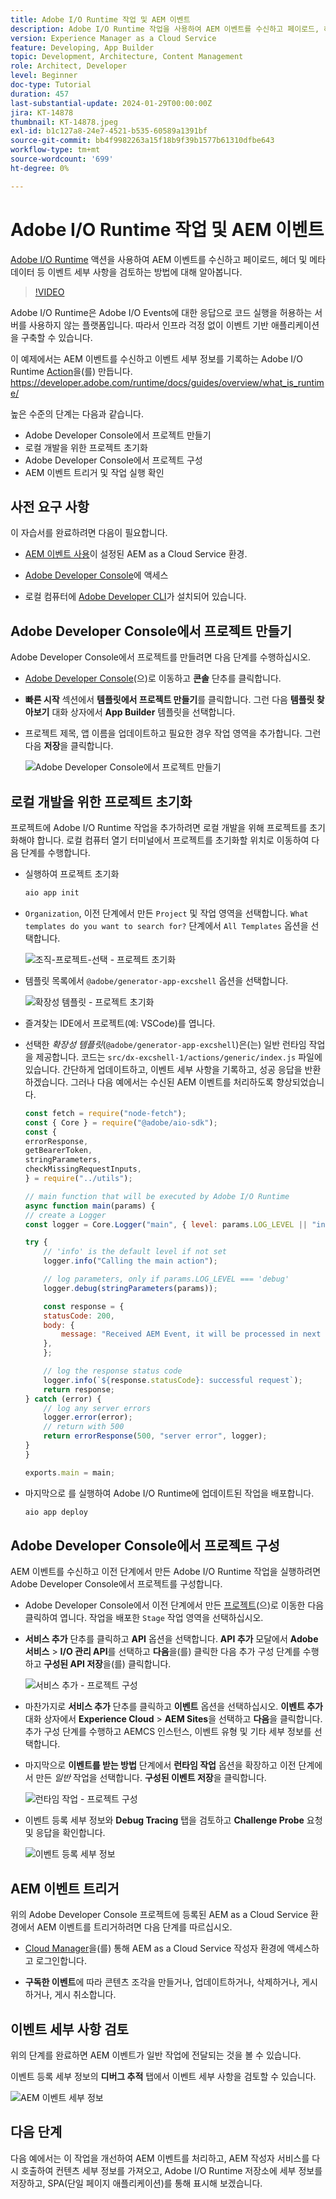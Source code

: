 ```yaml
---
title: Adobe I/O Runtime 작업 및 AEM 이벤트
description: Adobe I/O Runtime 작업을 사용하여 AEM 이벤트를 수신하고 페이로드, 헤더 및 메타데이터 등 이벤트 세부 사항을 검토하는 방법에 대해 알아봅니다.
version: Experience Manager as a Cloud Service
feature: Developing, App Builder
topic: Development, Architecture, Content Management
role: Architect, Developer
level: Beginner
doc-type: Tutorial
duration: 457
last-substantial-update: 2024-01-29T00:00:00Z
jira: KT-14878
thumbnail: KT-14878.jpeg
exl-id: b1c127a8-24e7-4521-b535-60589a1391bf
source-git-commit: bb4f9982263a15f18b9f39b1577b61310dfbe643
workflow-type: tm+mt
source-wordcount: '699'
ht-degree: 0%

---
```


# Adobe I/O Runtime 작업 및 AEM 이벤트

[Adobe I/O Runtime](https://developer.adobe.com/runtime/docs/guides/overview/what_is_runtime/) 액션을 사용하여 AEM 이벤트를 수신하고 페이로드, 헤더 및 메타데이터 등 이벤트 세부 사항을 검토하는 방법에 대해 알아봅니다.

>[!VIDEO](https://video.tv.adobe.com/v/3427053?quality=12&learn=on)

Adobe I/O Runtime은 Adobe I/O Events에 대한 응답으로 코드 실행을 허용하는 서버를 사용하지 않는 플랫폼입니다. 따라서 인프라 걱정 없이 이벤트 기반 애플리케이션을 구축할 수 있습니다.

이 예제에서는 AEM 이벤트를 수신하고 이벤트 세부 정보를 기록하는 Adobe I/O Runtime [Action](https://developer.adobe.com/runtime/docs/guides/using/creating_actions/)을(를) 만듭니다.
https://developer.adobe.com/runtime/docs/guides/overview/what_is_runtime/

높은 수준의 단계는 다음과 같습니다.

- Adobe Developer Console에서 프로젝트 만들기
- 로컬 개발을 위한 프로젝트 초기화
- Adobe Developer Console에서 프로젝트 구성
- AEM 이벤트 트리거 및 작업 실행 확인

## 사전 요구 사항

이 자습서를 완료하려면 다음이 필요합니다.

- [AEM 이벤트 사용](https://developer.adobe.com/experience-cloud/experience-manager-apis/guides/events/#enable-aem-events-on-your-aem-cloud-service-environment)이 설정된 AEM as a Cloud Service 환경.

- [Adobe Developer Console](https://developer.adobe.com/developer-console/docs/guides/getting-started)에 액세스

- 로컬 컴퓨터에 [Adobe Developer CLI](https://developer.adobe.com/runtime/docs/guides/tools/cli_install/)가 설치되어 있습니다.

## Adobe Developer Console에서 프로젝트 만들기

Adobe Developer Console에서 프로젝트를 만들려면 다음 단계를 수행하십시오.

- [Adobe Developer Console](https://developer.adobe.com/)&#x200B;(으)로 이동하고 **콘솔** 단추를 클릭합니다.

- **빠른 시작** 섹션에서 **템플릿에서 프로젝트 만들기**&#x200B;를 클릭합니다. 그런 다음 **템플릿 찾아보기** 대화 상자에서 **App Builder** 템플릿을 선택합니다.

- 프로젝트 제목, 앱 이름을 업데이트하고 필요한 경우 작업 영역을 추가합니다. 그런 다음 **저장**&#x200B;을 클릭합니다.

  ![Adobe Developer Console에서 프로젝트 만들기](../assets/examples/runtime-action/create-project.png)


## 로컬 개발을 위한 프로젝트 초기화

프로젝트에 Adobe I/O Runtime 작업을 추가하려면 로컬 개발을 위해 프로젝트를 초기화해야 합니다. 로컬 컴퓨터 열기 터미널에서 프로젝트를 초기화할 위치로 이동하여 다음 단계를 수행합니다.

- 실행하여 프로젝트 초기화

  ```bash
  aio app init
  ```

- `Organization`, 이전 단계에서 만든 `Project` 및 작업 영역을 선택합니다. `What templates do you want to search for?` 단계에서 `All Templates` 옵션을 선택합니다.

  ![조직-프로젝트-선택 - 프로젝트 초기화](../assets/examples/runtime-action/all-templates.png)

- 템플릿 목록에서 `@adobe/generator-app-excshell` 옵션을 선택합니다.

  ![확장성 템플릿 - 프로젝트 초기화](../assets/examples/runtime-action/extensibility-template.png)

- 즐겨찾는 IDE에서 프로젝트(예: VSCode)를 엽니다.

- 선택한 _확장성 템플릿_(`@adobe/generator-app-excshell`)은(는) 일반 런타임 작업을 제공합니다. 코드는 `src/dx-excshell-1/actions/generic/index.js` 파일에 있습니다. 간단하게 업데이트하고, 이벤트 세부 사항을 기록하고, 성공 응답을 반환하겠습니다. 그러나 다음 예에서는 수신된 AEM 이벤트를 처리하도록 향상되었습니다.

  ```javascript
  const fetch = require("node-fetch");
  const { Core } = require("@adobe/aio-sdk");
  const {
  errorResponse,
  getBearerToken,
  stringParameters,
  checkMissingRequestInputs,
  } = require("../utils");
  
  // main function that will be executed by Adobe I/O Runtime
  async function main(params) {
  // create a Logger
  const logger = Core.Logger("main", { level: params.LOG_LEVEL || "info" });
  
  try {
      // 'info' is the default level if not set
      logger.info("Calling the main action");
  
      // log parameters, only if params.LOG_LEVEL === 'debug'
      logger.debug(stringParameters(params));
  
      const response = {
      statusCode: 200,
      body: {
          message: "Received AEM Event, it will be processed in next example",
      },
      };
  
      // log the response status code
      logger.info(`${response.statusCode}: successful request`);
      return response;
  } catch (error) {
      // log any server errors
      logger.error(error);
      // return with 500
      return errorResponse(500, "server error", logger);
  }
  }
  
  exports.main = main;
  ```

- 마지막으로 를 실행하여 Adobe I/O Runtime에 업데이트된 작업을 배포합니다.

  ```bash
  aio app deploy
  ```

## Adobe Developer Console에서 프로젝트 구성

AEM 이벤트를 수신하고 이전 단계에서 만든 Adobe I/O Runtime 작업을 실행하려면 Adobe Developer Console에서 프로젝트를 구성합니다.

- Adobe Developer Console에서 이전 단계에서 만든 [프로젝트](https://developer.adobe.com/console/projects)&#x200B;(으)로 이동한 다음 클릭하여 엽니다. 작업을 배포한 `Stage` 작업 영역을 선택하십시오.

- **서비스 추가** 단추를 클릭하고 **API** 옵션을 선택합니다. **API 추가** 모달에서 **Adobe 서비스** > **I/O 관리 API**&#x200B;를 선택하고 **다음**&#x200B;을(를) 클릭한 다음 추가 구성 단계를 수행하고 **구성된 API 저장**&#x200B;을(를) 클릭합니다.

  ![서비스 추가 - 프로젝트 구성](../assets/examples/runtime-action/add-io-management-api.png)

- 마찬가지로 **서비스 추가** 단추를 클릭하고 **이벤트** 옵션을 선택하십시오. **이벤트 추가** 대화 상자에서 **Experience Cloud** > **AEM Sites**&#x200B;을 선택하고 **다음**&#x200B;을 클릭합니다. 추가 구성 단계를 수행하고 AEMCS 인스턴스, 이벤트 유형 및 기타 세부 정보를 선택합니다.

- 마지막으로 **이벤트를 받는 방법** 단계에서 **런타임 작업** 옵션을 확장하고 이전 단계에서 만든 _일반_ 작업을 선택합니다. **구성된 이벤트 저장**&#x200B;을 클릭합니다.

  ![런타임 작업 - 프로젝트 구성 ](../assets/examples/runtime-action/select-runtime-action.png)

- 이벤트 등록 세부 정보와 **Debug Tracing** 탭을 검토하고 **Challenge Probe** 요청 및 응답을 확인합니다.

  ![이벤트 등록 세부 정보](../assets/examples/runtime-action/debug-tracing-challenge-probe.png)


## AEM 이벤트 트리거

위의 Adobe Developer Console 프로젝트에 등록된 AEM as a Cloud Service 환경에서 AEM 이벤트를 트리거하려면 다음 단계를 따르십시오.

- [Cloud Manager](https://my.cloudmanager.adobe.com/)을(를) 통해 AEM as a Cloud Service 작성자 환경에 액세스하고 로그인합니다.

- **구독한 이벤트**&#x200B;에 따라 콘텐츠 조각을 만들거나, 업데이트하거나, 삭제하거나, 게시하거나, 게시 취소합니다.

## 이벤트 세부 사항 검토

위의 단계를 완료하면 AEM 이벤트가 일반 작업에 전달되는 것을 볼 수 있습니다.

이벤트 등록 세부 정보의 **디버그 추적** 탭에서 이벤트 세부 사항을 검토할 수 있습니다.

![AEM 이벤트 세부 정보](../assets/examples/runtime-action/aem-event-details.png)


## 다음 단계

다음 예에서는 이 작업을 개선하여 AEM 이벤트를 처리하고, AEM 작성자 서비스를 다시 호출하여 컨텐츠 세부 정보를 가져오고, Adobe I/O Runtime 저장소에 세부 정보를 저장하고, SPA(단일 페이지 애플리케이션)를 통해 표시해 보겠습니다.
